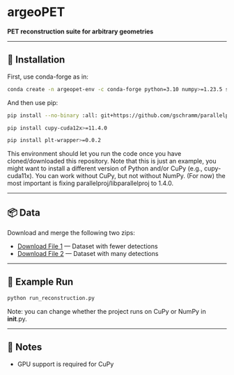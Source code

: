 # argeoPET
**PET reconstruction suite for arbitrary geometries**

---

## 🚀 Installation

First, use conda-forge as in:

```bash
conda create -n argeopet-env -c conda-forge python=3.10 numpy>=1.23.5 scipy>=1.9.3  matplotlib>=3.6.2 scikit-image>=0.20 libparallelproj=1.4.0
```

And then use pip:

```bash
pip install --no-binary :all: git+https://github.com/gschramm/parallelproj.git@v1.4.0

pip install cupy-cuda12x>=11.4.0

pip install plt-wrapper>=0.0.2
```

This environment should let you run the code once you have cloned/downloaded this repository. Note that this is just an example, you might want to install a different version of Python and/or CuPy (e.g., cupy-cuda11x). You can work without CuPy, but not without NumPy. (For now) the most important is fixing parallelproj/libparallelproj to 1.4.0.

---

## 📦 Data

Download and merge the following two zips:

- [Download File 1](https://drive.google.com/file/d/12SGINP-vNgCKZIceSaijLQxiPOOWExJl/view?usp=drive_link) — Dataset with fewer detections
- [Download File 2](https://drive.google.com/file/d/1efqD4PovUZ5zxdaYGBSJes527Lcfxg7I/view?usp=drive_link) — Dataset with many detections


---

## 🧪 Example Run

```bash
python run_reconstruction.py
```

Note: you can change whether the project runs on CuPy or NumPy in __init__.py.

---

## 📌 Notes

- GPU support is required for CuPy